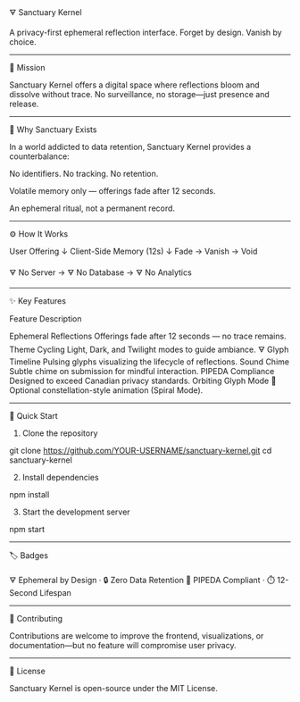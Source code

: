 🜃 Sanctuary Kernel

A privacy-first ephemeral reflection interface.
Forget by design. Vanish by choice.


---

🌿 Mission

Sanctuary Kernel offers a digital space where reflections bloom and dissolve without trace.
No surveillance, no storage—just presence and release.


---

🌌 Why Sanctuary Exists

In a world addicted to data retention, Sanctuary Kernel provides a counterbalance:

No identifiers. No tracking. No retention.

Volatile memory only — offerings fade after 12 seconds.

An ephemeral ritual, not a permanent record.



---

⚙️ How It Works

User Offering
     ↓
 Client-Side Memory (12s)
     ↓
      Fade → Vanish → Void

🜃 No Server → 🜃 No Database → 🜃 No Analytics


---

✨ Key Features

Feature	Description

Ephemeral Reflections	Offerings fade after 12 seconds — no trace remains.
Theme Cycling	Light, Dark, and Twilight modes to guide ambiance.
🜃 Glyph Timeline	Pulsing glyphs visualizing the lifecycle of reflections.
Sound Chime	Subtle chime on submission for mindful interaction.
PIPEDA Compliance	Designed to exceed Canadian privacy standards.
Orbiting Glyph Mode 🌌	Optional constellation-style animation (Spiral Mode).



---

🚀 Quick Start

1. Clone the repository



git clone https://github.com/YOUR-USERNAME/sanctuary-kernel.git
cd sanctuary-kernel

2. Install dependencies



npm install

3. Start the development server



npm start


---

🏷️ Badges

🜃 Ephemeral by Design · 🔒 Zero Data Retention
🍃 PIPEDA Compliant · ⏱️ 12-Second Lifespan


---

🤝 Contributing

Contributions are welcome to improve the frontend, visualizations, or documentation—but no feature will compromise user privacy.


---

📄 License

Sanctuary Kernel is open-source under the MIT License.
